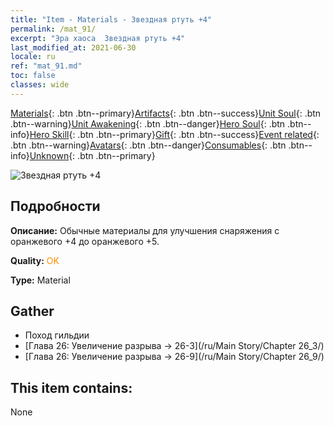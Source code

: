 ```yaml
---
title: "Item - Materials - Звездная ртуть +4"
permalink: /mat_91/
excerpt: "Эра хаоса  Звездная ртуть +4"
last_modified_at: 2021-06-30
locale: ru
ref: "mat_91.md"
toc: false
classes: wide
---
```

 [Materials](/ItemsRU/){: .btn .btn--primary}[Artifacts](/ItemsRU/Artifacts/){: .btn .btn--success}[Unit Soul](/ItemsRU/UnitSoul/){: .btn .btn--warning}[Unit Awakening](/ItemsRU/UnitAwakening/){: .btn .btn--danger}[Hero Soul](/ItemsRU/HeroSoul/){: .btn .btn--info}[Hero Skill](/ItemsRU/HeroSkill/){: .btn .btn--primary}[Gift](/ItemsRU/Gift/){: .btn .btn--success}[Event related](/ItemsRU/Events/){: .btn .btn--warning}[Avatars](/ItemsRU/Avatars/){: .btn .btn--danger}[Consumables](/ItemsRU/Consumables/){: .btn .btn--info}[Unknown](/ItemsRU/Unknown/){: .btn .btn--primary}

 ![Звездная ртуть +4](/images/t/i_cailiao_shuiyin3.png)

## Подробности
 **Описание:** Обычные материалы для улучшения снаряжения c оранжевого +4 до оранжевого +5.

 **Quality:** <span style="color: #FF8C00">OK</span>

 **Type:** Material

## Gather

*    Поход гильдии 
*    [Глава 26: Увеличение разрыва -> 26-3](/ru/Main Story/Chapter 26_3/) 
*    [Глава 26: Увеличение разрыва -> 26-9](/ru/Main Story/Chapter 26_9/) 

## This item contains:

  None

